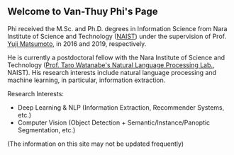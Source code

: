 ## Welcome to Van-Thuy Phi's Page

Phi received the M.Sc. and Ph.D. degrees in Information Science from  Nara Institute of Science and Technology ([NAIST](http://www.naist.jp/en/)) under the supervision of Prof. [Yuji Matsumoto](https://cl.naist.jp/staff/matsu/home-e.html), in 2016 and 2019, respectively.

He is currently a postdoctoral fellow with the Nara Institute of Science and Technology ([Prof. Taro Watanabe's Natural Language Processing Lab.](https://nlp.naist.jp/en/), NAIST). His research interests include natural language processing and machine learning, in particular, information extraction.

Research Interests:
- Deep Learning & NLP (Information Extraction, Recommender Systems, etc.)
- Computer Vision (Object Detection + Semantic/Instance/Panoptic Segmentation, etc.)


(The information on this site may not be updated frequently)
